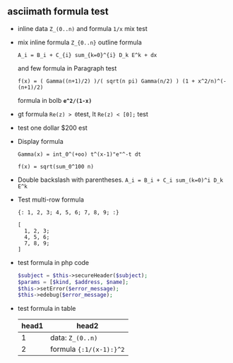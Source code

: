 asciimath formula test
-------------------

* inline data ``Z_(0..n)`` and formula ``1/x`` mix test

* mix inline formula ``Z_{0..n}`` outline formula

  ``A_i = B_i + C_{i} sum_{k=0}^{i} D_k E^k + dx``

  and few formula in Paragraph test

  ``f(x) = ( Gamma((n+1)/2) )/( sqrt(n pi) Gamma(n/2) ) (1 + x^2/n)^(-(n+1)/2)``

  formula in bolb **``e^2/(1-x)``**

* gt formula ``Re(z) > 0``test, lt ``Re(z) < [0];`` test

* test one dollar \$200 est

* Display formula
  ```asciimath
  Gamma(x) = int_0^(+oo) t^(x-1)"e"^-t dt
  ```
  `` f(x) = sqrt(sum_0^100 n) ``

* Double backslash with parentheses.
  `` A_i = B_i + C_i sum_(k=0)^i D_k E^k ``

* Test multi-row formula

  `` {: 1, 2, 3; 4, 5, 6; 7, 8, 9; :} ``
  ```AM
  [
    1, 2, 3;
    4, 5, 6;
    7, 8, 9;
  ]
  ```

* test formula in php code

  ```php
  $subject = $this->secureHeader($subject);
  $params = [$kind, $address, $name];
  $this->setError($error_message);
  $this->edebug($error_message);
  ```

* test formula in table

  head1|head2
  -----|------
  1  | data: ``Z_(0..n)``
  2  | formula ``{:1/(x-1):}^2``
